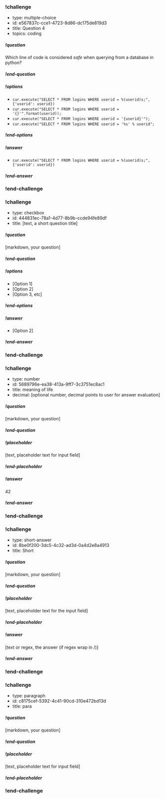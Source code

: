 
### !challenge

* type: multiple-choice
* id: e567837c-cce1-4723-8d86-dc175de819d3
* title: Question 4
* topics: coding

##### !question

Which line of code is considered *safe* when querying from a database in python?

##### !end-question

##### !options


* `cur.execute("SELECT * FROM logins WHERE userid = %(userid)s;", {'userid': userid})`
* `cur.execute("SELECT * FROM logins WHERE userid = '{}'".format(userid));`
* `cur.execute("SELECT * FROM logins WHERE userid = '{userid}'");`
* `cur.execute("SELECT * FROM logins WHERE userid = '%s' % userid";`

##### !end-options

##### !answer

* `cur.execute("SELECT * FROM logins WHERE userid = %(userid)s;", {'userid': userid})`

##### !end-answer

### !end-challenge

<!-- ======================= END CHALLENGE ======================= -->

<!-- >>>>>>>>>>>>>>>>>>>>>> BEGIN CHALLENGE >>>>>>>>>>>>>>>>>>>>>> -->
<!-- Replace everything in square brackets [] and remove brackets  -->


<!-- >>>>>>>>>>>>>>>>>>>>>> BEGIN CHALLENGE >>>>>>>>>>>>>>>>>>>>>> -->
<!-- Replace everything in square brackets [] and remove brackets  -->

### !challenge

* type: checkbox
* id: 444831ec-78a1-4d77-8b9b-ccde94fe89df
* title: [text, a short question title]
<!-- * points: [1] (optional, the number of points for scoring as a checkpoint) -->
<!-- * topics: [python, pandas] (optional the topics for analyzing points) -->

##### !question

[markdown, your question]

##### !end-question

##### !options

* [Option 1]
* [Option 2]
* [Option 3, etc]

##### !end-options

##### !answer

* [Option 2]

##### !end-answer

<!-- other optional sections -->
<!-- !hint - !end-hint (markdown, users can see after a failed attempt) -->
<!-- !rubric - !end-rubric (markdown, instructors can see while scoring a checkpoint) -->
<!-- !explanation - !end-explanation (markdown, students can see after answering correctly) -->

### !end-challenge

<!-- ======================= END CHALLENGE ======================= -->
<!-- >>>>>>>>>>>>>>>>>>>>>> BEGIN CHALLENGE >>>>>>>>>>>>>>>>>>>>>> -->
<!-- Replace everything in square brackets [] and remove brackets  -->

### !challenge

* type: number
* id: 5689796e-ea38-413a-9ff7-3c3751ec8ac1
* title: meaning of life
* decimal: [optional number, decimal points to user for answer evaluation]
<!-- * points: [1] (optional, the number of points for scoring as a checkpoint) -->
<!-- * topics: [python, pandas] (optional the topics for analyzing points) -->

##### !question

[markdown, your question]

##### !end-question

##### !placeholder

[text, placeholder text for input field]

##### !end-placeholder

##### !answer

42

##### !end-answer

<!-- other optional sections -->
<!-- !hint - !end-hint (markdown, users can see after a failed attempt) -->
<!-- !rubric - !end-rubric (markdown, instructors can see while scoring a checkpoint) -->
<!-- !explanation - !end-explanation (markdown, students can see after answering correctly) -->

### !end-challenge

<!-- ======================= END CHALLENGE ======================= -->
<!-- >>>>>>>>>>>>>>>>>>>>>> BEGIN CHALLENGE >>>>>>>>>>>>>>>>>>>>>> -->
<!-- Replace everything in square brackets [] and remove brackets  -->

### !challenge

* type: short-answer
* id: 8be0f200-3dc5-4c32-ad3d-0a4d2e8a4913
* title: Short
<!-- * points: [1] (optional, the number of points for scoring as a checkpoint) -->
<!-- * topics: [python, pandas] (optional the topics for analyzing points) -->

##### !question

[markdown, your question]

##### !end-question

##### !placeholder

[text, placeholder text for the input field]

##### !end-placeholder

##### !answer

[text or regex, the answer (if regex wrap in /)]

##### !end-answer

<!-- other optional sections -->
<!-- !hint - !end-hint (markdown, users can see after a failed attempt) -->
<!-- !rubric - !end-rubric (markdown, instructors can see while scoring a checkpoint) -->
<!-- !explanation - !end-explanation (markdown, students can see after answering correctly) -->

### !end-challenge

<!-- ======================= END CHALLENGE ======================= -->
<!-- >>>>>>>>>>>>>>>>>>>>>> BEGIN CHALLENGE >>>>>>>>>>>>>>>>>>>>>> -->
<!-- Replace everything in square brackets [] and remove brackets  -->

### !challenge

* type: paragraph
* id: c8175cef-5392-4c41-90cd-310e472bd13d
* title: para
<!-- * points: [1] (optional, the number of points for scoring as a checkpoint) -->
<!-- * topics: [python, pandas] (optional the topics for analyzing points) -->

##### !question

[markdown, your question]

##### !end-question

##### !placeholder

[text, placeholder text for input field]

##### !end-placeholder

<!-- other optional sections -->
<!-- !hint - !end-hint (markdown, users can see after a failed attempt) -->
<!-- !rubric - !end-rubric (markdown, instructors can see while scoring a checkpoint) -->
<!-- !explanation - !end-explanation (markdown, students can see after answering correctly) -->

### !end-challenge

<!-- ======================= END CHALLENGE ======================= -->
